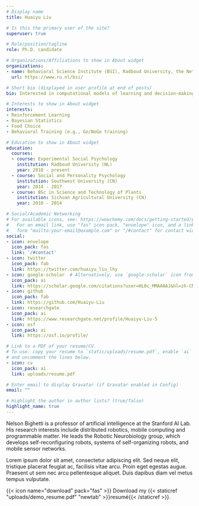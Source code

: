 ```yaml
---
# Display name
title: Huaiyu Liu

# Is this the primary user of the site?
superuser: true

# Role/position/tagline
role: Ph.D. candidate

# Organizations/Affiliations to show in About widget
organizations:
- name: Behavioral Science Institute (BSI), Radboud University, the Netherlands
  url: https://www.ru.nl/bsi/

# Short bio (displayed in user profile at end of posts)
bio: Interested in computational models of learning and decision-making, food choice, and Bayesian statistics

# Interests to show in About widget
interests:
- Reinforcement Learning
- Bayesian Statistics
- Food Choice
- Behavioral Training (e.g., Go/NoGo training)

# Education to show in About widget
education:
  courses:
  - course: Experimental Social Psychology
    institution: Radboud University (NL)
    year: 2018 - present
  - course: Social and Personality Psychology
    institution: Southwest University (CN)
    year: 2014 - 2017
  - course: BSc in Science and Technology of Plants
    institution: Sichuan Agricultural University (CN)
    year: 2010 - 2014

# Social/Academic Networking
# For available icons, see: https://wowchemy.com/docs/getting-started/page-builder/#icons
#   For an email link, use "fas" icon pack, "envelope" icon, and a link in the
#   form "mailto:your-email@example.com" or "/#contact" for contact widget.
social:
- icon: envelope
  icon_pack: fas
  link: '/#contact'
- icon: twitter
  icon_pack: fab
  link: https://twitter.com/huaiyu_liu_lhy
- icon: google-scholar  # Alternatively, use `google-scholar` icon from `ai` icon pack
  icon_pack: ai
  link: https://scholar.google.com/citations?user=HL0c_MMAAAAJ&hl=zh-CN
- icon: github
  icon_pack: fab
  link: https://github.com/Huaiyu-Liu
- icon: researchgate
  icon_pack: ai
  link: https://www.researchgate.net/profile/Huaiyu-Liu-5
- icon: osf
  icon_pack: ai
  link: https://osf.io/profile/

# Link to a PDF of your resume/CV.
# To use: copy your resume to `static/uploads/resume.pdf`, enable `ai` icons in `params.toml`, 
# and uncomment the lines below.
- icon: cv
  icon_pack: ai
  link: uploads/resume.pdf

# Enter email to display Gravatar (if Gravatar enabled in Config)
email: ""

# Highlight the author in author lists? (true/false)
highlight_name: true
---
```


Nelson Bighetti is a professor of artificial intelligence at the Stanford AI Lab. His research interests include distributed robotics, mobile computing and programmable matter. He leads the Robotic Neurobiology group, which develops self-reconfiguring robots, systems of self-organizing robots, and mobile sensor networks.

Lorem ipsum dolor sit amet, consectetur adipiscing elit. Sed neque elit, tristique placerat feugiat ac, facilisis vitae arcu. Proin eget egestas augue. Praesent ut sem nec arcu pellentesque aliquet. Duis dapibus diam vel metus tempus vulputate.

{{< icon name="download" pack="fas" >}} Download my {{< staticref "uploads/demo_resume.pdf" "newtab" >}}resumé{{< /staticref >}}.
